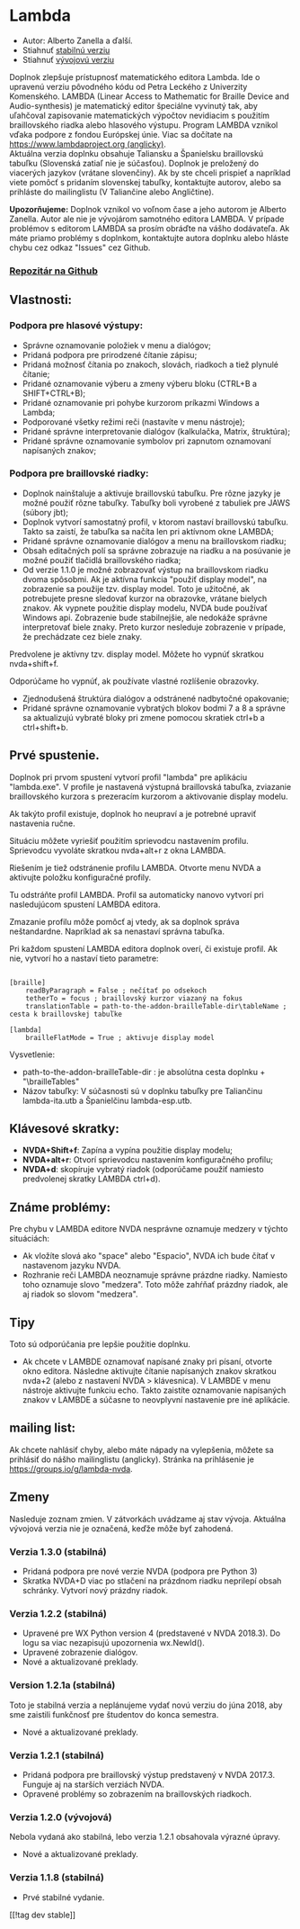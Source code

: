 # Lambda #

* Autor: Alberto Zanella a ďalší.
* Stiahnuť [stabilnú verziu][1]
* Stiahnuť [vývojovú verziu][2]

Doplnok zlepšuje prístupnosť matematického editora Lambda. Ide o upravenú verziu pôvodného kódu od Petra Leckého z Univerzity Komenského.
LAMBDA (Linear Access to Mathematic for Braille Device and Audio-synthesis) je matematický editor špeciálne vyvinutý tak, aby uľahčoval zapisovanie matematických výpočtov nevidiacim s použitím braillovského riadka alebo hlasového výstupu.
Program LAMBDA vznikol vďaka podpore z fondou Európskej únie. Viac sa dočítate na [https://www.lambdaproject.org (anglicky)](https://www.lambdaproject.org/).  
Aktuálna verzia doplnku obsahuje Taliansku a Španielsku braillovskú tabuľku
(Slovenská zatiaľ nie je súčasťou). Doplnok je preložený do viacerých
jazykov (vrátane slovenčiny). Ak by ste chceli prispieť a napríklad viete
pomôcť s pridaním slovenskej tabuľky, kontaktujte autorov, alebo sa
prihláste do mailinglistu (V Taliančine alebo Angličtine).

**Upozorňujeme:** Doplnok vznikol vo voľnom čase a jeho autorom je Alberto Zanella. Autor ale nie je vývojárom samotného editora LAMBDA. V prípade problémov s editorom LAMBDA sa prosím obráďte na vášho dodávateľa. Ak máte priamo problémy s doplnkom, kontaktujte autora doplnku alebo hláste chybu cez odkaz "Issues" cez Github.

### [Repozitár na Github](https://github.com/lambda-nvda/lambdaNvda/)

## Vlastnosti:

### Podpora pre hlasové výstupy:

* Správne oznamovanie položiek v menu a dialógov;
* Pridaná podpora pre prirodzené čítanie zápisu;
* Pridaná možnosť čítania po znakoch, slovách, riadkoch a tiež plynulé
  čítanie;
* Pridané oznamovanie výberu a zmeny výberu bloku (CTRL+B a SHIFT+CTRL+B);
* Pridané oznamovanie pri pohybe kurzorom príkazmi Windows a Lambda;
* Podporované všetky režimi reči (nastavíte v menu nástroje);
* Pridané správne interpretovanie dialógov (kalkulačka, Matrix, štruktúra);
* Pridané správne oznamovanie symbolov pri zapnutom oznamovaní napísaných
  znakov;

### Podpora pre braillovské riadky:

* Doplnok nainštaluje a aktivuje braillovskú tabuľku. Pre rôzne jazyky je
  možné použiť rôzne tabuľky. Tabuľky boli vyrobené z tabuliek pre JAWS
  (súbory jbt);
* Doplnok vytvorí samostatný profil, v ktorom nastaví braillovskú
  tabuľku. Takto sa zaistí, že tabuľka sa načíta len pri aktívnom okne
  LAMBDA;
* Pridané správne oznamovanie dialógov a menu na braillovskom riadku;
* Obsah editačných polí sa správne zobrazuje na riadku a na posúvanie je
  možné použiť tlačidlá braillovského riadka;
* Od verzie 1.1.0 je možné zobrazovať výstup na braillovskom riadku dvoma
  spôsobmi. Ak je aktívna funkcia "použiť display model", na zobrazenie sa
  použije tzv. display model. Toto je užitočné, ak potrebujete presne
  sledovať kurzor na obrazovke, vrátane bielych znakov. Ak vypnete použitie
  display modelu, NVDA bude používať Windows api. Zobrazenie bude
  stabilnejšie, ale nedokáže správne interpretovať biele znaky. Preto kurzor
  nesleduje zobrazenie v prípade, že prechádzate cez biele znaky.

Predvolene je aktívny tzv. display model. Môžete ho vypnúť skratkou
nvda+shift+f.

Odporúčame ho vypnúť, ak používate vlastné rozlíšenie obrazovky.

* Zjednodušená štruktúra dialógov a odstránené nadbytočné opakovanie;
* Pridané správne oznamovanie vybratých blokov bodmi 7 a 8 a správne sa
  aktualizujú vybraté bloky pri zmene pomocou skratiek ctrl+b a
  ctrl+shift+b.

## Prvé spustenie.

Doplnok pri prvom spustení vytvorí profil "lambda" pre aplikáciu
"lambda.exe". V profile je nastavená výstupná braillovská tabuľka, zviazanie
braillovského kurzora s prezeracím kurzorom a aktivovanie display modelu.

Ak takýto profil existuje, doplnok ho neupraví a je potrebné upraviť
nastavenia ručne.

Situáciu môžete vyriešiť použitím sprievodcu nastavením profilu. Sprievodcu
vyvoláte skratkou nvda+alt+r z okna LAMBDA.

Riešením je tiež odstránenie profilu LAMBDA. Otvorte menu NVDA a aktivujte
položku konfiguračné profily.

Tu odstráňte profil LAMBDA. Profil sa automaticky nanovo vytvorí pri
nasledujúcom spustení LAMBDA editora.

Zmazanie profilu môže pomôcť aj vtedy, ak sa doplnok správa
neštandardne. Napríklad ak sa nenastaví správna tabuľka.

Pri každom spustení LAMBDA editora doplnok overí, či existuje profil. Ak
nie, vytvorí ho a nastaví tieto parametre:

``` filename : userData\profiles\lambda.ini :; určuje názov súboru

[braille]
	readByParagraph = False ; nečítať po odsekoch
 	tetherTo = focus ; braillovský kurzor viazaný na fokus
 	translationTable = path-to-the-addon-brailleTable-dir\tableName ; cesta k braillovskej tabuľke

[lambda]
	brailleFlatMode = True ; aktivuje display model

```

Vysvetlenie:

* path-to-the-addon-brailleTable-dir : je absolútna cesta doplnku +
  "\brailleTables"
* Názov tabuľky: V súčasnosti sú v doplnku tabuľky pre Taliančinu
  lambda-ita.utb a Španielčinu lambda-esp.utb.

## Klávesové skratky:

* **NVDA+Shift+f**: Zapína a vypína použitie display modelu;
* **NVDA+alt+r**: Otvorí sprievodcu nastavením konfiguračného profilu;
* **NVDA+d**: skopíruje vybratý riadok (odporúčame použiť namiesto
  predvolenej skratky LAMBDA ctrl+d).

## Známe problémy:

Pre chybu v LAMBDA editore NVDA nesprávne oznamuje medzery v týchto
situáciách:

* Ak vložíte slová ako "space" alebo "Espacio", NVDA ich bude čítať v
  nastavenom jazyku NVDA.
* Rozhranie reči LAMBDA neoznamuje správne prázdne riadky. Namiesto toho
  oznamuje slovo "medzera". Toto môže zahŕňať prázdny riadok, ale aj riadok
  so slovom "medzera".

## Tipy

Toto sú odporúčania pre lepšie použitie doplnku.

* Ak chcete v LAMBDE oznamovať napísané znaky pri písaní, otvorte okno
  editora. Následne aktivujte čítanie napísaných znakov skratkou nvda+2
  (alebo z nastavení NVDA > klávesnica). V LAMBDE v menu nástroje aktivujte
  funkciu echo. Takto zaistíte oznamovanie napísaných znakov v LAMBDE a
  súčasne to neovplyvní nastavenie pre iné aplikácie.

## mailing list:

Ak chcete nahlásiť chyby, alebo máte nápady na vylepšenia, môžete sa
prihlásiť do nášho mailinglistu (anglicky). Stránka na prihlásenie je
<https://groups.io/g/lambda-nvda>.

## Zmeny

Nasleduje zoznam zmien. V zátvorkách uvádzame aj stav vývoja. Aktuálna
vývojová verzia nie je označená, keďže môže byť zahodená.

### Verzia 1.3.0 (stabilná)

* Pridaná podpora pre nové verzie NVDA (podpora pre Python 3)
* Skratka NVDA+D viac po stlačení na prázdnom riadku neprilepí obsah
  schránky. Vytvorí nový prázdny riadok.

### Verzia 1.2.2 (stabilná)

* Upravené pre WX Python version 4 (predstavené v NVDA 2018.3). Do logu sa
  viac nezapisujú upozornenia wx.NewId().
* Upravené zobrazenie dialógov.
* Nové a aktualizované preklady.

### Version 1.2.1a (stabilná)

Toto je stabilná verzia a neplánujeme vydať novú verziu do júna 2018, aby
sme zaistili funkčnosť pre študentov do konca semestra.

* Nové a aktualizované preklady.

### Verzia 1.2.1 (stabilná)

* Pridaná podpora pre braillovský výstup predstavený v NVDA 2017.3. Funguje
  aj na starších verziách NVDA.
* Opravené problémy so zobrazením na braillovských riadkoch.

### Verzia 1.2.0 (vývojová)

Nebola vydaná ako stabilná, lebo verzia 1.2.1 obsahovala výrazné úpravy.

* Nové a aktualizované preklady.

### Verzia 1.1.8 (stabilná)

* Prvé stabilné vydanie.

[[!tag dev stable]]

[1]: https://addons.nvda-project.org/files/get.php?file=lambda

[2]: https://addons.nvda-project.org/files/get.php?file=lambda-dev
